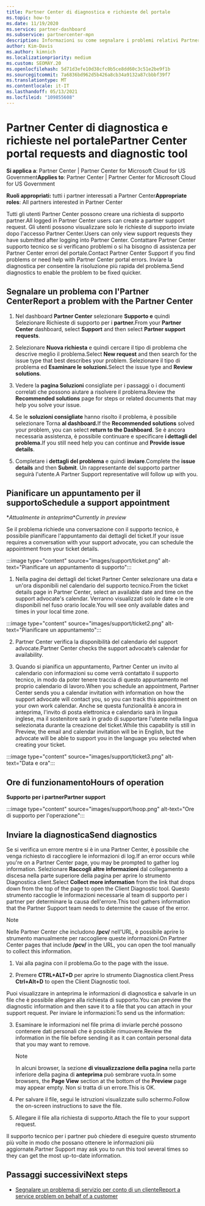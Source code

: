 ```yaml
---
title: Partner Center di diagnostica e richieste del portale
ms.topic: how-to
ms.date: 11/19/2020
ms.service: partner-dashboard
ms.subservice: partnercenter-mpn
description: Informazioni su come segnalare i problemi relativi Partner Center e come raccogliere informazioni di diagnostica per il team di supporto partner.
author: Kim-Davis
ms.author: kimnich
ms.localizationpriority: medium
ms.custom: SEOMAY.20
ms.openlocfilehash: 5d71d3efe10d38cfc0b5ce8dd60c3c51e2be9f1b
ms.sourcegitcommit: 7a6836bd962d5b426a8cb34a9132a87cbbbf39f7
ms.translationtype: MT
ms.contentlocale: it-IT
ms.lasthandoff: 05/13/2021
ms.locfileid: "109855608"
---
```

# <a name="partner-center-portal-requests-and-diagnostic-tool"></a><span data-ttu-id="2c399-103">Partner Center di diagnostica e richieste nel portale</span><span class="sxs-lookup"><span data-stu-id="2c399-103">Partner Center portal requests and diagnostic tool</span></span>

<span data-ttu-id="2c399-104">**Si applica a**: Partner Center | Partner Center for Microsoft Cloud for US Government</span><span class="sxs-lookup"><span data-stu-id="2c399-104">**Applies to**: Partner Center | Partner Center for Microsoft Cloud for US Government</span></span>

<span data-ttu-id="2c399-105">**Ruoli appropriati:** tutti i partner interessati a Partner Center</span><span class="sxs-lookup"><span data-stu-id="2c399-105">**Appropriate roles**: All partners interested in Partner Center</span></span>

<span data-ttu-id="2c399-106">Tutti gli utenti Partner Center possono creare una richiesta di supporto partner.</span><span class="sxs-lookup"><span data-stu-id="2c399-106">All logged in Partner Center users can create a partner support request.</span></span> <span data-ttu-id="2c399-107">Gli utenti possono visualizzare solo le richieste di supporto inviate dopo l'accesso Partner Center.</span><span class="sxs-lookup"><span data-stu-id="2c399-107">Users can only view support requests they have submitted after logging into Partner Center.</span></span>
<span data-ttu-id="2c399-108">Contattare Partner Center supporto tecnico se si verificano problemi o si ha bisogno di assistenza per Partner Center errori del portale.</span><span class="sxs-lookup"><span data-stu-id="2c399-108">Contact Partner Center Support if you find problems or need help with Partner Center portal errors.</span></span> <span data-ttu-id="2c399-109">Inviare la diagnostica per consentire la risoluzione più rapida del problema.</span><span class="sxs-lookup"><span data-stu-id="2c399-109">Send diagnostics to enable the problem to be fixed quicker.</span></span>

## <a name="report-a-problem-with-the-partner-center"></a><span data-ttu-id="2c399-110">Segnalare un problema con l'Partner Center</span><span class="sxs-lookup"><span data-stu-id="2c399-110">Report a problem with the Partner Center</span></span>

1. <span data-ttu-id="2c399-111">Nel dashboard **Partner Center** selezionare **Supporto e** quindi Selezionare Richieste di supporto per i **partner.**</span><span class="sxs-lookup"><span data-stu-id="2c399-111">From your **Partner Center** dashboard, select **Support** and then select **Partner support requests**.</span></span>

2. <span data-ttu-id="2c399-112">Selezionare **Nuova richiesta** e quindi cercare il tipo di problema che descrive meglio il problema.</span><span class="sxs-lookup"><span data-stu-id="2c399-112">Select **New request** and then search for the issue type that best describes your problem.</span></span> <span data-ttu-id="2c399-113">Selezionare il tipo di problema ed **Esaminare le soluzioni.**</span><span class="sxs-lookup"><span data-stu-id="2c399-113">Select the issue type and **Review solutions**.</span></span>

3. <span data-ttu-id="2c399-114">Vedere la **pagina Soluzioni** consigliate per i passaggi o i documenti correlati che possono aiutare a risolvere il problema.</span><span class="sxs-lookup"><span data-stu-id="2c399-114">Review the **Recommended solutions** page for steps or related documents that may help you solve your issue.</span></span>

4. <span data-ttu-id="2c399-115">Se le **soluzioni consigliate** hanno risolto il problema, è possibile selezionare Torna **al dashboard.**</span><span class="sxs-lookup"><span data-stu-id="2c399-115">If the **Recommended solutions** solved your problem, you can select **return to the Dashboard**.</span></span> <span data-ttu-id="2c399-116">Se è ancora necessaria assistenza, è possibile continuare e specificare **i dettagli del problema.**</span><span class="sxs-lookup"><span data-stu-id="2c399-116">If you still need help you can continue and **Provide issue details**.</span></span>

5. <span data-ttu-id="2c399-117">Completare i **dettagli del problema** e quindi **inviare**.</span><span class="sxs-lookup"><span data-stu-id="2c399-117">Complete the **issue details** and then **Submit**.</span></span> <span data-ttu-id="2c399-118">Un rappresentante del supporto partner seguirà l'utente.</span><span class="sxs-lookup"><span data-stu-id="2c399-118">A Partner Support representative will follow up with you.</span></span>

## <a name="schedule-a-support-appointment"></a><span data-ttu-id="2c399-119">Pianificare un appuntamento per il supporto</span><span class="sxs-lookup"><span data-stu-id="2c399-119">Schedule a support appointment</span></span> 

<span data-ttu-id="2c399-120">\**Attualmente in anteprima*</span><span class="sxs-lookup"><span data-stu-id="2c399-120">\**Currently in preview*</span></span>

<span data-ttu-id="2c399-121">Se il problema richiede una conversazione con il supporto tecnico, è possibile pianificare l'appuntamento dai dettagli del ticket.</span><span class="sxs-lookup"><span data-stu-id="2c399-121">If your issue requires a conversation with your support advocate, you can schedule the appointment from your ticket details.</span></span>

:::image type="content" source="images/support/ticket.png" alt-text="Pianificare un appuntamento di supporto":::

1.  <span data-ttu-id="2c399-123">Nella pagina dei dettagli del ticket Partner Center selezionare una data e un'ora disponibili nel calendario del supporto tecnico.</span><span class="sxs-lookup"><span data-stu-id="2c399-123">From the ticket details page in Partner Center, select an available date and time on the support advocate's calendar.</span></span> <span data-ttu-id="2c399-124">Verranno visualizzati solo le date e le ore disponibili nel fuso orario locale.</span><span class="sxs-lookup"><span data-stu-id="2c399-124">You will see only available dates and times in your local time zone.</span></span>

:::image type="content" source="images/support/ticket2.png" alt-text="Pianificare un appuntamento":::

2. <span data-ttu-id="2c399-126">Partner Center verifica la disponibilità del calendario del support advocate.</span><span class="sxs-lookup"><span data-stu-id="2c399-126">Partner Center checks the support advocate’s  calendar for availability.</span></span>

1. <span data-ttu-id="2c399-127">Quando si pianifica un appuntamento, Partner Center un invito al calendario con informazioni su come verrà contattato il supporto tecnico, in modo da poter tenere traccia di questo appuntamento nel proprio calendario di lavoro.</span><span class="sxs-lookup"><span data-stu-id="2c399-127">When you schedule an appointment, Partner Center sends you a calendar invitation with information on how the support advocate will contact you, so you can track this appointment on your own work calendar.</span></span>  <span data-ttu-id="2c399-128">Anche se questa funzionalità è ancora in anteprima, l'invito di posta elettronica e calendario sarà in lingua inglese, ma il sostenitore sarà in grado di supportare l'utente nella lingua selezionata durante la creazione del ticket.</span><span class="sxs-lookup"><span data-stu-id="2c399-128">While this capability is still in Preview, the email and calendar invitation will be in English, but the advocate will be able to support you in the language you selected when creating your ticket.</span></span>

:::image type="content" source="images/support/ticket3.png" alt-text="Data e ora":::

## <a name="hours-of-operation"></a><span data-ttu-id="2c399-130">Ore di funzionamento</span><span class="sxs-lookup"><span data-stu-id="2c399-130">Hours of operation</span></span>

<span data-ttu-id="2c399-131">**Supporto per i partner**</span><span class="sxs-lookup"><span data-stu-id="2c399-131">**Partner support**</span></span>

:::image type="content" source="images/support/hoop.png" alt-text="Ore di supporto per l'operazione":::

## <a name="send-diagnostics"></a><span data-ttu-id="2c399-133">Inviare la diagnostica</span><span class="sxs-lookup"><span data-stu-id="2c399-133">Send diagnostics</span></span>

<span data-ttu-id="2c399-134">Se si verifica un errore mentre si è in una Partner Center, è possibile che venga richiesto di raccogliere le informazioni di log.</span><span class="sxs-lookup"><span data-stu-id="2c399-134">If an error occurs while you're on a Partner Center page, you may be prompted to gather log information.</span></span> <span data-ttu-id="2c399-135">Selezionare **Raccogli altre informazioni** dal collegamento a discesa nella parte superiore della pagina per aprire lo strumento Diagnostica client.</span><span class="sxs-lookup"><span data-stu-id="2c399-135">Select **Collect more information** from the link that drops down from the top of the page to open the Client Diagnostic tool.</span></span> <span data-ttu-id="2c399-136">Questo strumento raccoglie le informazioni necessarie al team di supporto per i partner per determinare la causa dell'errore.</span><span class="sxs-lookup"><span data-stu-id="2c399-136">This tool gathers information that the Partner Support team needs to determine the cause of the error.</span></span> 

>[!NOTE]
><span data-ttu-id="2c399-137">Nelle Partner Center che includono **/pcv/** nell'URL, è possibile aprire lo strumento manualmente per raccogliere queste informazioni.</span><span class="sxs-lookup"><span data-stu-id="2c399-137">On Partner Center pages that include **/pcv/** in the URL, you can open the tool manually to collect this information.</span></span>

1. <span data-ttu-id="2c399-138">Vai alla pagina con il problema.</span><span class="sxs-lookup"><span data-stu-id="2c399-138">Go to the page with the issue.</span></span>

2. <span data-ttu-id="2c399-139">Premere **CTRL+ALT+D** per aprire lo strumento Diagnostica client.</span><span class="sxs-lookup"><span data-stu-id="2c399-139">Press **Ctrl+Alt+D** to open the Client Diagnostic tool.</span></span>

<span data-ttu-id="2c399-140">Puoi visualizzare in anteprima le informazioni di diagnostica e salvarle in un file che è possibile allegare alla richiesta di supporto.</span><span class="sxs-lookup"><span data-stu-id="2c399-140">You can preview the diagnostic information and then save it to a file that you can attach in your support request.</span></span> <span data-ttu-id="2c399-141">Per inviare le informazioni:</span><span class="sxs-lookup"><span data-stu-id="2c399-141">To send us the information:</span></span>

3. <span data-ttu-id="2c399-142">Esaminare le informazioni nel file prima di inviarle perché possono contenere dati personali che è possibile rimuovere.</span><span class="sxs-lookup"><span data-stu-id="2c399-142">Review the information in the file before sending it as it can contain personal data that you may want to remove.</span></span>

    >[!NOTE]
    ><span data-ttu-id="2c399-143">In alcuni browser, la sezione **di visualizzazione della pagina** nella parte inferiore della pagina di **anteprima** può sembrare vuota.</span><span class="sxs-lookup"><span data-stu-id="2c399-143">In some browsers, the **Page View** section at the bottom of the **Preview** page may appear empty.</span></span> <span data-ttu-id="2c399-144">Non si tratta di un errore.</span><span class="sxs-lookup"><span data-stu-id="2c399-144">This is OK.</span></span>

4. <span data-ttu-id="2c399-145">Per salvare il file, segui le istruzioni visualizzate sullo schermo.</span><span class="sxs-lookup"><span data-stu-id="2c399-145">Follow the on-screen instructions to save the file.</span></span>

5. <span data-ttu-id="2c399-146">Allegare il file alla richiesta di supporto.</span><span class="sxs-lookup"><span data-stu-id="2c399-146">Attach the file to your support request.</span></span>

<span data-ttu-id="2c399-147">Il supporto tecnico per i partner può chiedere di eseguire questo strumento più volte in modo che possano ottenere le informazioni più aggiornate.</span><span class="sxs-lookup"><span data-stu-id="2c399-147">Partner Support may ask you to run this tool several times so they can get the most up-to-date information.</span></span>

## <a name="next-steps"></a><span data-ttu-id="2c399-148">Passaggi successivi</span><span class="sxs-lookup"><span data-stu-id="2c399-148">Next steps</span></span>

- [<span data-ttu-id="2c399-149">Segnalare un problema di servizio per conto di un cliente</span><span class="sxs-lookup"><span data-stu-id="2c399-149">Report a service problem on behalf of a customer</span></span>](report-problems-on-behalf-of-a-customer.md)
